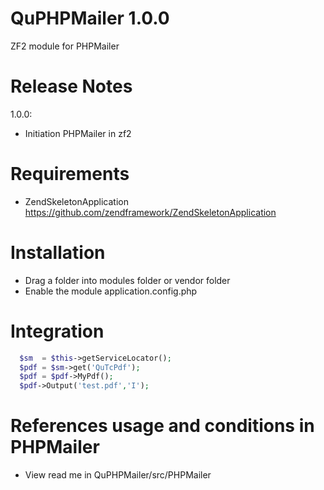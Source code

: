 QuPHPMailer 1.0.0
========================
ZF2 module for PHPMailer

Release Notes
========================

1.0.0:

- Initiation PHPMailer in zf2

Requirements
========================
- ZendSkeletonApplication https://github.com/zendframework/ZendSkeletonApplication

Installation
========================
- Drag a folder into modules folder or vendor folder
- Enable the module application.config.php

Integration
========================
```php
  $sm  = $this->getServiceLocator();
  $pdf = $sm->get('QuTcPdf');
  $pdf = $pdf->MyPdf();
  $pdf->Output('test.pdf','I');
```

References usage and conditions in PHPMailer
========================
- View read me in QuPHPMailer/src/PHPMailer

